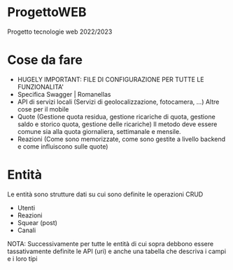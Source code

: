 # ProgettoWEB
Progetto tecnologie web 2022/2023

# Cose da fare
- HUGELY IMPORTANT: FILE DI CONFIGURAZIONE PER TUTTE LE FUNZIONALITA'
- Specifica Swagger | Romanellas
- API di servizi locali (Servizi di geolocalizzazione, fotocamera, ...) Altre cose per il mobile
- Quote (Gestione quota residua, gestione ricariche di quota, gestione saldo e storico quota, gestione delle ricariche) Il metodo deve essere comune sia alla quota giornaliera, settimanale e mensile.
- Reazioni (Come sono memorizzate, come sono gestite a livello backend e come influiscono sulle quote)


# Entità
Le entità sono strutture dati su cui sono definite le operazioni CRUD
- Utenti
- Reazioni
- Squear (post)
- Canali

NOTA: Successivamente per tutte le entità di cui sopra debbono essere tassativamente definite le API (uri) e anche una tabella che descriva i campi e i loro tipi
